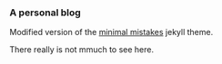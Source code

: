 ### A personal blog

Modified version of the [minimal mistakes](https://mmistakes.github.io/minimal-mistakes/) jekyll theme.

There really is not mmuch to see here.